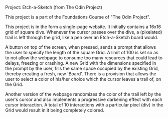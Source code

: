 <a src="https://www.theodinproject.com/lessons/foundations-etch-a-sketch">Project: Etch-a-Sketch</a>
(from The Odin Project)

This project is a part of the Foundations Course of "The Odin Project".

This project is in the form a single-page website. It initially contains a 16x16 grid of square divs. Whenever the cursor passes over the divs, a (pixelated) trail is left through the grid, like a pen over an Etch-a-Sketch board would.

A button on top of the screen, when pressed, sends a prompt that allows the user to specify the length of the square Grid. A limit of 100 is set so as to not allow the webpage to consume too many resources that could lead to delays, freezing or crashing. A new Grid with the dimensions specified in the prompt by the user, fills the same space occupied by the existing Grid, thereby creating a fresh, new 'Board'. There is a provision that allows the user to select a color of his/her choice which the cursor leaves a trail of, on the Grid.

Another version of the webpage randomizes the color of the trail left by the user's cursor and also implements a progressive darkening effect with each cursor interaction. A total of 10 interactions with a particular pixel (div) in the Grid would result in it being completely colored. 